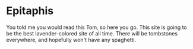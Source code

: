 # Epitaphis

You told me you would read this Tom, so here you go. This site is going to be the best lavender-colored site of all time. There will be tombstones everywhere, and hopefully won't have any spaghetti.
